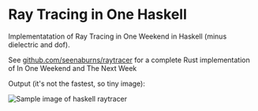 # Ray Tracing in One Haskell

Implementatation of Ray Tracing in One Weekend in Haskell (minus dielectric and dof).

See [github.com/seenaburns/raytracer](https://github.com/seenaburns/raytracer) for a complete Rust
implementation of In One Weekend and The Next Week

Output (it's not the fastest, so tiny image):

![Sample image of haskell
raytracer](https://raw.githubusercontent.com/seenaburns/raytracer-hs/master/sample.png)
